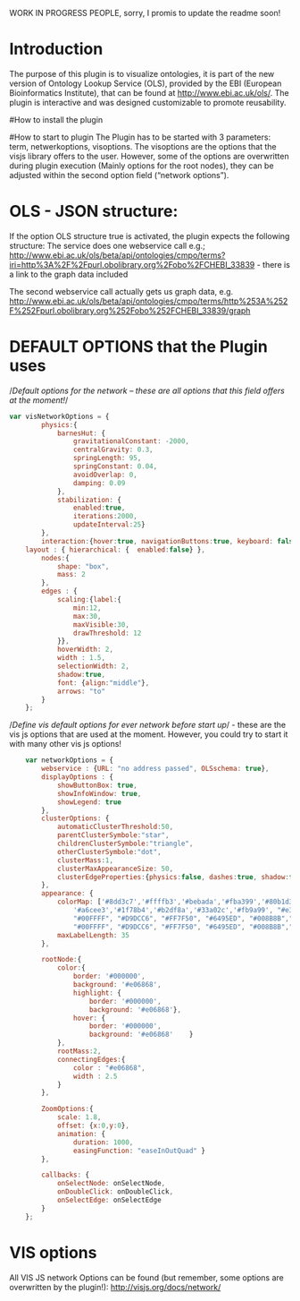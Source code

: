 WORK IN PROGRESS PEOPLE, sorry, I promis to update the readme soon! 

# Introduction
The purpose of this plugin is to visualize ontologies, it is part of the new version of Ontology Lookup Service (OLS), provided by the EBI (European Bioinformatics Institute), that can be found at http://www.ebi.ac.uk/ols/. The plugin is interactive and was designed customizable to promote reusability.     

#How to install the plugin

#How to start to plugin
The Plugin has to be started with 3 parameters: term,  netwerkoptions, visoptions. The visoptions are the options that the visjs library offers to the user.
However, some of the options are overwritten during plugin execution (Mainly options for the root nodes), they can be adjusted within the second option field (“network options”).

# OLS - JSON structure:
If the option OLS structure true is activated, the plugin expects the following structure:
The service does one webservice call e.g.;
http://www.ebi.ac.uk/ols/beta/api/ontologies/cmpo/terms?iri=http%3A%2F%2Fpurl.obolibrary.org%2Fobo%2FCHEBI_33839 - there is a link to the graph data included

The second webservice call actually gets us graph data, e.g.
http://www.ebi.ac.uk/ols/beta/api/ontologies/cmpo/terms/http%253A%252F%252Fpurl.obolibrary.org%252Fobo%252FCHEBI_33839/graph


# DEFAULT OPTIONS that the Plugin uses
/*Default options for the network – these are all options that this field offers at the moment!*/

```javascript
var visNetworkOptions = {
 		physics:{
 			barnesHut: {
 				gravitationalConstant: -2000,
 				centralGravity: 0.3,
 				springLength: 95,
 				springConstant: 0.04,
 				avoidOverlap: 0,
 				damping: 0.09
 			},
 			stabilization: {
 				enabled:true,
 				iterations:2000,
 				updateInterval:25}
 		},
 		interaction:{hover:true, navigationButtons:true, keyboard: false},
    layout : { hierarchical: {  enabled:false} },
 		nodes:{
 			shape: "box",
 			mass: 2
 		},
 		edges : {
 			scaling:{label:{
 				min:12,
 				max:30,
 				maxVisible:30,
 				drawThreshold: 12
 			}},
 			hoverWidth: 2,
 			width : 1.5,
 			selectionWidth: 2,
 			shadow:true,
 			font: {align:"middle"},
 			arrows: "to"
 		}
 	};
```



/*Define vis default options for ever network before start up*/ - these are the vis js options that are used at the moment. However, you could try to start it with many other
vis js options!

```javascript
	var networkOptions = {
 		webservice : {URL: "no address passed", OLSschema: true},
 		displayOptions : {
 			showButtonBox: true,
 			showInfoWindow: true,
 			showLegend: true
 		},
 		clusterOptions: {
 			automaticClusterThreshold:50,
 			parentClusterSymbole:"star",
 			childrenClusterSymbole:"triangle",
 			otherClusterSymbole:"dot",
 			clusterMass:1,
 			clusterMaxAppearanceSize: 50,
 			clusterEdgeProperties:{physics:false, dashes:true, shadow:false}
 		},
 		appearance: {
 			colorMap: ['#8dd3c7','#ffffb3','#bebada','#fba399','#80b1d3','#fdb462','#b3de69','#fccde5','#d9d9d9','#bc80bd','#ccebc5','#ffed6f',
 				'#a6cee3','#1f78b4','#b2df8a','#33a02c','#fb9a99', "#e31a1c", '#fdbf6f','#ff7f00','#cab2d6','#6a3d9a','#ffff99','#b15928',
 				"#00FFFF", "#D9DCC6", "#FF7F50", "#6495ED", "#008B8B","#FF8C00","#FF1493", "#696969", "#FFD700", "#4B0082", "#808000", "#CD853F", "#B0E0E6", "#D8BFD8",
 				"#00FFFF", "#D9DCC6", "#FF7F50", "#6495ED", "#008B8B","#FF8C00","#FF1493", "#696969", "#FFD700"],
 			maxLabelLength: 35
 		},

 		rootNode:{
 			color:{
 				border: '#000000',
 				background: '#e06868',
 				highlight: {
 					border: '#000000',
 					background: '#e06868'},
 				hover: {
 					border: '#000000',
 					background: '#e06868'    }
 			},
 			rootMass:2,
 			connectingEdges:{
 				color : "#e06868",
 				width : 2.5
 			}
 		},

 		ZoomOptions:{
 			scale: 1.8,
 			offset: {x:0,y:0},
 			animation: {
 				duration: 1000,
 				easingFunction: "easeInOutQuad" }
 		},

 		callbacks: {
 			onSelectNode: onSelectNode,
 			onDoubleClick: onDoubleClick,
 			onSelectEdge: onSelectEdge
 		}
 	};
```


# VIS options
All VIS JS network Options can be found (but remember, some options are overwritten by the plugin!):
http://visjs.org/docs/network/
